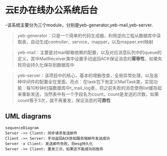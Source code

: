 # 云E办在线办公系统后台

-该系统主要分为三个module，分别是yeb-generator,yeb-mail,yeb-server.
 >yeb-generator：只是一个简单的代码生成器，利用逆向工程从数据库中读取表，自动生成controller，service，mapper，以及mapper.xml映射
 
 >yeb-mail：主要是对mail邮箱依赖的配置，以及对应消息队列中的queue的定义，其中MailReceiver类中设置手动返回ACK保证消息的**幂等性**，如果失败将会持久化保存到数据库中
 
 >yeb-server：该项目中的核心，基本的增删改查，全局异常处理，以及各种中间件的配置全在里面。亮点：在task包下有定义MailTask类，实现功能：每10秒钟扫描数据库中t_mail_log表，将之前失败的消息使用list缓存起来重新发送，当然表中有一个字段名为count，count是发送的次数，如果count等于3次，就不再重发，保证消息的**可靠性**
## UML diagrams

```mermaid
sequenceDiagram
Server ->> Client: 同步请求发送邮件
Client ->> Server: 手动返回ACK告知服务端邮件发送成功
Server -x Client: 发送邮件失败，将msg持久化
Server ->> Client: 重发三次，如果还不能成功则放弃
